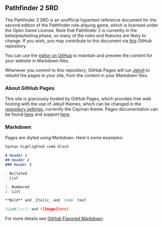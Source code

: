 ## Pathfinder 2 SRD

The Pathfinder 2 SRD is an unofficial hypertext reference document for the second edition of the Pathfinder role-playing game, which is licensed under the Open Game License. Note that Pathfinder 2 is currently in the beta/playtesting phase, so many of the rules and features are likely to change. If you wish, you may contribute to this document via [this](https://github.com/TristanBomb/Pathfinder2-SRD/) GitHub repository.

You can use the [editor on GitHub](https://github.com/TristanBomb/Pathfinder2-SRD/edit/master/README.md) to maintain and preview the content for your website in Markdown files.

Whenever you commit to this repository, GitHub Pages will run [Jekyll](https://jekyllrb.com/) to rebuild the pages in your site, from the content in your Markdown files.

### About GitHub Pages

This site is graciously hosted by GitHub Pages, which provides free web hosting with the use of Jekyll themes, which can be changed in the [repository settings](https://github.com/TristanBomb/Pathfinder2-SRD/settings), currently the Cayman theme. Pages documentation can be found [here](https://help.github.com/categories/github-pages-basics/) and support [here](https://github.com/contact).

### Markdown

Pages are styled using Markdown. Here's some examples:

```markdown
Syntax highlighted code block

# Header 1
## Header 2
### Header 3

- Bulleted
- List

1. Numbered
2. List

**Bold** and _Italic_ and `Code` text

[Link](url) and ![Image](src)
```

For more details see [GitHub Flavored Markdown](https://guides.github.com/features/mastering-markdown/).


